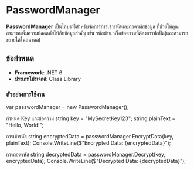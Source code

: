 # PasswordManager

**PasswordManager** เป็นไลบรารีสำหรับจัดการการเข้ารหัสและถอดรหัสข้อมูล ที่ช่วยให้คุณสามารถเพิ่มความปลอดภัยให้กับข้อมูลสำคัญ เช่น รหัสผ่าน หรือข้อความที่ต้องการปกปิด(และสามารถขยายได้ในอนาคต)

## ข้อกำหนด
- **Framework**: .NET 6
- **ประเภทโปรเจกต์**: Class Library

### ตัวอย่างการใช้งาน
var passwordManager = new PasswordManager();

กำหนด Key และข้อความ
string key = "MySecretKey123";
string plainText = "Hello, World!";

การเข้ารหัส
string encryptedData = passwordManager.EncryptData(key, plainText);
Console.WriteLine($"Encrypted Data: {encryptedData}");

การถอดรหัส
string decryptedData = passwordManager.Decrypt(key, encryptedData);
Console.WriteLine($"Decrypted Data: {decryptedData}");
